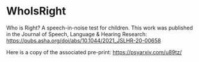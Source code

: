 # WhoIsRight
 Who is Right? A speech-in-noise test for children.  This work was published in the Journal of Speech, Language & Hearing Research: https://pubs.asha.org/doi/abs/10.1044/2021_JSLHR-20-00658
 
 Here is a copy of the associated pre-print: https://psyarxiv.com/u89tz/
